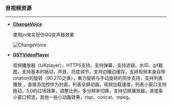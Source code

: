 ### 音视频资源
----

- [**ChangeVoice**](https://github.com/AxeChen/ChangeVoice)
	
 	使用jni来实现仿QQ变声器效果  
    
	![ChangeVoice](https://camo.githubusercontent.com/91bb41c808d7eee6ae785d5f4c2548d4104c7b6b/68747470733a2f2f6e6f74652e796f7564616f2e636f6d2f7977732f7075626c69632f7265736f757263652f66353132313638326438333933353566323933616266643564656332396539642f786d6c6e6f74652f37384642454634303846374234314434424539334630363132303031353733392f39303430)

- [**GSYVideoPlayer**](https://github.com/CarGuo/GSYVideoPlayer)

	视频播放器（IJKplayer），HTTPS支持，支持弹幕，支持滤镜、水印、gif截图，支持基本的拖动，声音、亮度调节，支持边播边缓存，支持视频本身自带rotation的旋转（90,270之类），重力旋转与手动旋转的同步支持，支持列表播放 ，直接添加控件为封面，列表全屏动画，视频加载速度，列表小窗口支持拖动，5.0的过场效果，调整比例，多分辨率切换，支持切换播放器，进度条小窗口预览，其他一些小动画效果，rtsp、concat、mpeg。
